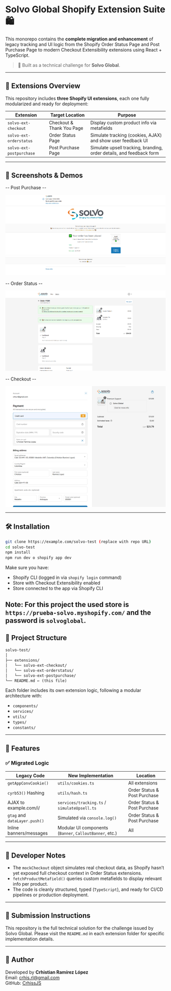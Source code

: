 # Solvo Global Shopify Extension Suite 🛍️

This monorepo contains the **complete migration and enhancement** of legacy tracking and UI logic from the Shopify Order Status Page and Post Purchase Page to modern Checkout Extensibility extensions using React + TypeScript.

> 🧪 Built as a technical challenge for **Solvo Global**.

---

## 📂 Extensions Overview

This repository includes **three Shopify UI extensions**, each one fully modularized and ready for deployment:

| Extension                | Target Location           | Purpose                                                              |
| ------------------------ | ------------------------- | -------------------------------------------------------------------- |
| `solvo-ext-checkout`     | Checkout & Thank You Page | Display custom product info via metafields                           |
| `solvo-ext-orderstatus`  | Order Status Page         | Simulate tracking (cookies, AJAX) and show user feedback UI          |
| `solvo-ext-postpurchase` | Post Purchase Page        | Simulate upsell tracking, branding, order details, and feedback form |

---

## 📸 Screenshots & Demos

-- Post Purchase --

![Post Purchase View](./docs/assets/post-purchase-view.PNG)

-- Order Status --

![Order Status View](./docs/assets/order-status-view.PNG)

-- Checkout --

![Checkout View](./docs/assets/checkout-view.PNG)

---

## 🛠️ Installation

```bash
git clone https://example.com/solvo-test (replace with repo URL)
cd solvo-test
npm install
npm run dev o shopify app dev
```

Make sure you have:

- Shopify CLI (logged in via `shopify login` command)
- Store with Checkout Extensibility enabled
- Store connected to the app via Shopify CLI

## Note: For this project the used store is `https://prueba-solvo.myshopify.com/` and the password is `solvoglobal`.

## 📁 Project Structure

```
solvo-test/
│
├── extensions/
│   └── solvo-ext-checkout/
│   └── solvo-ext-orderstatus/
│   └── solvo-ext-postpurchase/
└── README.md ← (this file)
```

Each folder includes its own extension logic, following a modular architecture with:

- `components/`
- `services/`
- `utils/`
- `types/`
- `constants/`

---

## 🚀 Features

### ✅ Migrated Logic

| Legacy Code                   | New Implementation                                      | Location                     |
| ----------------------------- | ------------------------------------------------------- | ---------------------------- |
| `getAppConvCookie()`          | `utils/cookies.ts`                                      | All extensions               |
| `cyrb53()` Hashing            | `utils/hash.ts`                                         | Order Status & Post Purchase |
| AJAX to example.com/i/        | `services/tracking.ts` / `simulateUpsell.ts`            | Order Status & Post Purchase |
| `gtag` and `dataLayer.push()` | Simulated via `console.log()`                           | Order Status & Post Purchase |
| Inline banners/messages       | Modular UI components (`Banner`, `CalloutBanner`, etc.) | All                          |

---

## 📘 Developer Notes

- The `mockCheckout` object simulates real checkout data, as Shopify hasn’t yet exposed full checkout context in Order Status extensions.
- `fetchProductMetafield()` queries custom metafields to display relevant info per product.
- The code is cleanly structured, typed (`TypeScript`), and ready for CI/CD pipelines or production deployment.

---

## 📩 Submission Instructions

This repository is the full technical solution for the challenge issued by Solvo Global. Please visit the `README.md` in each extension folder for specific implementation details.

---

## 🤝 Author

Developed by **Crhistian Ramírez López**  
Email: crhis.rl@gmail.com  
GitHub: [CrhissJS](https://github.com/CrhissJS)
